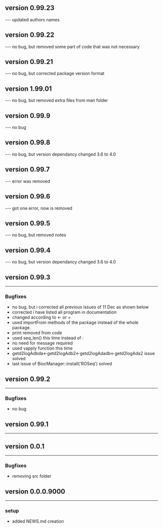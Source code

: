 ## version 0.99.23

--- updated authors names

## version 0.99.22

--- no bug, but removed some part of code that was not necessary

## version 0.99.21

--- no bug, but corrected package version format

## version 1.99.01

--- no bug, but removed extra files from man folder

## version 0.99.9

--- no bug

## version 0.99.8

--- no bug, but version dependancy changed 3.6 to 4.0

## version 0.99.7

--- error was removed


## version 0.99.6

--- got one error, now is removed 


## version 0.99.5

--- no bug, but removed notes 

## version 0.99.4

--- no bug, but version dependancy changed 3.6 to 4.0

## version 0.99.3

---

### Bugfixes

- no bug, but i corrected all previous issues of 11 Dec as shown below
- corrected i have listed all program in documentation
- changed according to <- or =
- used importFrom methods of the package instead of the whole package.
- print removed from code
- used seq_len() this time instead of :
- no need for message required 
- used vapply function this time
- getd2logAdbda<-getd2logAdb2<-getd2logAdadb<-getd2logAda2 issue solved
- last issue of BiocManager::install('ROSeq') solved

## version 0.99.2

---


### Bugfixes

- no bug


## version 0.99.1

---


## version 0.0.1

---


### Bugfixes

- removing src folder


## version 0.0.0.9000

---

### setup

- added NEWS.md creation

